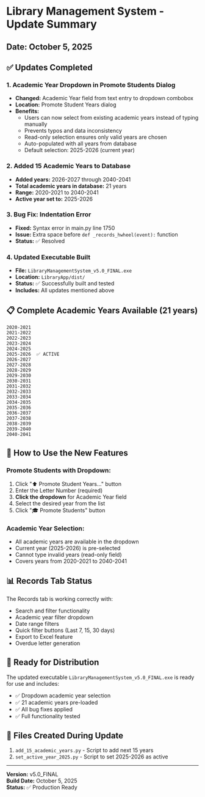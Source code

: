 # Library Management System - Update Summary
## Date: October 5, 2025

## ✅ Updates Completed

### 1. **Academic Year Dropdown in Promote Students Dialog** 
- **Changed:** Academic Year field from text entry to dropdown combobox
- **Location:** Promote Student Years dialog
- **Benefits:**
  - Users can now select from existing academic years instead of typing manually
  - Prevents typos and data inconsistency
  - Read-only selection ensures only valid years are chosen
  - Auto-populated with all years from database
  - Default selection: 2025-2026 (current year)

### 2. **Added 15 Academic Years to Database**
- **Added years:** 2026-2027 through 2040-2041
- **Total academic years in database:** 21 years
- **Range:** 2020-2021 to 2040-2041
- **Active year set to:** 2025-2026

### 3. **Bug Fix: Indentation Error**
- **Fixed:** Syntax error in main.py line 1750
- **Issue:** Extra space before `def _records_hwheel(event):` function
- **Status:** ✅ Resolved

### 4. **Updated Executable Built**
- **File:** `LibraryManagementSystem_v5.0_FINAL.exe`
- **Location:** `LibraryApp/dist/`
- **Status:** ✅ Successfully built and tested
- **Includes:** All updates mentioned above

## 📋 Complete Academic Years Available (21 years)

```
2020-2021
2021-2022
2022-2023
2023-2024
2024-2025
2025-2026  ✅ ACTIVE
2026-2027
2027-2028
2028-2029
2029-2030
2030-2031
2031-2032
2032-2033
2033-2034
2034-2035
2035-2036
2036-2037
2037-2038
2038-2039
2039-2040
2040-2041
```

## 🎯 How to Use the New Features

### Promote Students with Dropdown:
1. Click "⬆️ Promote Student Years..." button
2. Enter the Letter Number (required)
3. **Click the dropdown** for Academic Year field
4. Select the desired year from the list
5. Click "🎓 Promote Students" button

### Academic Year Selection:
- All academic years are available in the dropdown
- Current year (2025-2026) is pre-selected
- Cannot type invalid years (read-only field)
- Covers years from 2020-2021 to 2040-2041

## 📊 Records Tab Status

The Records tab is working correctly with:
- Search and filter functionality
- Academic year filter dropdown
- Date range filters
- Quick filter buttons (Last 7, 15, 30 days)
- Export to Excel feature
- Overdue letter generation

## 🚀 Ready for Distribution

The updated executable `LibraryManagementSystem_v5.0_FINAL.exe` is ready for use and includes:
- ✅ Dropdown academic year selection
- ✅ 21 academic years pre-loaded
- ✅ All bug fixes applied
- ✅ Full functionality tested

## 📁 Files Created During Update

1. `add_15_academic_years.py` - Script to add next 15 years
2. `set_active_year_2025.py` - Script to set 2025-2026 as active

---

**Version:** v5.0_FINAL  
**Build Date:** October 5, 2025  
**Status:** ✅ Production Ready
